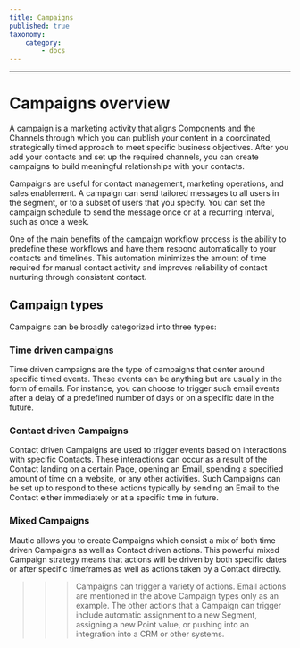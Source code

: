 ```yaml
---
title: Campaigns
published: true
taxonomy:
    category:
        - docs
---
```


---------------------
# Campaigns overview
A campaign is a marketing activity that aligns Components and the Channels through which you can publish your content in a coordinated, strategically timed approach to meet specific business objectives. After you add your contacts and set up the required channels, you can create campaigns to build meaningful relationships with your contacts.

Campaigns are useful for contact management, marketing operations, and sales enablement. A campaign can send tailored messages to all users in the segment, or to a subset of users that you specify. You can set the campaign schedule to send the message once or at a recurring interval, such as once a week.

One of the main benefits of the campaign workflow process is the ability to predefine these workflows and have them respond automatically to your contacts and timelines. This automation minimizes the amount of time required for manual contact activity and improves reliability of contact nurturing through consistent contact.

## Campaign types
Campaigns can be broadly categorized into three types:

### Time driven campaigns

Time driven campaigns are the type of campaigns that center around specific timed events. These events can be anything but are usually in the form of emails. For instance, you can choose to trigger such email events after a delay of a predefined number of days or on a specific date in the future.

### Contact driven Campaigns

Contact driven Campaigns are used to trigger events based on interactions with specific Contacts. These interactions can occur as a result of the Contact landing on a certain Page, opening an Email, spending a specified amount of time on a website, or any other activities. Such Campaigns can be set up to respond to these actions typically by sending an Email to the Contact either immediately or at a specific time in future.

### Mixed Campaigns

Mautic allows you to create Campaigns which consist a mix of both time driven Campaigns as well as Contact driven actions. This powerful mixed Campaign strategy means that actions will be driven by both specific dates or after specific timeframes as well as actions taken by a Contact directly.
<br>

>>> Campaigns can trigger a variety of actions. Email actions are mentioned in the above Campaign types only as an example. The other actions that a Campaign can trigger include automatic assignment to a new Segment, assigning a new Point value, or pushing into an integration into a CRM or other systems.
